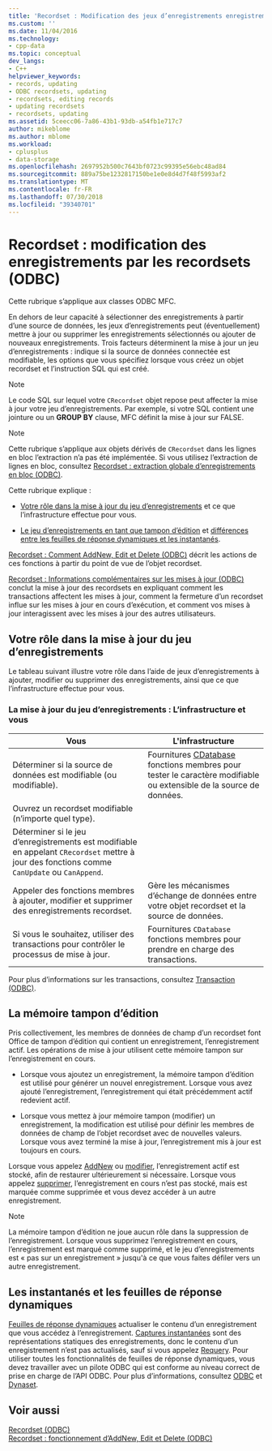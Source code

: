 ```yaml
---
title: 'Recordset : Modification des jeux d’enregistrements enregistrements (ODBC) | Microsoft Docs'
ms.custom: ''
ms.date: 11/04/2016
ms.technology:
- cpp-data
ms.topic: conceptual
dev_langs:
- C++
helpviewer_keywords:
- records, updating
- ODBC recordsets, updating
- recordsets, editing records
- updating recordsets
- recordsets, updating
ms.assetid: 5ceecc06-7a86-43b1-93db-a54fb1e717c7
author: mikeblome
ms.author: mblome
ms.workload:
- cplusplus
- data-storage
ms.openlocfilehash: 2697952b500c7643bf0723c99395e56ebc48ad84
ms.sourcegitcommit: 889a75be1232817150be1e0e8d4d7f48f5993af2
ms.translationtype: MT
ms.contentlocale: fr-FR
ms.lasthandoff: 07/30/2018
ms.locfileid: "39340701"
---
```

# <a name="recordset-how-recordsets-update-records-odbc"></a>Recordset : modification des enregistrements par les recordsets (ODBC)
Cette rubrique s’applique aux classes ODBC MFC.  
  
 En dehors de leur capacité à sélectionner des enregistrements à partir d’une source de données, les jeux d’enregistrements peut (éventuellement) mettre à jour ou supprimer les enregistrements sélectionnés ou ajouter de nouveaux enregistrements. Trois facteurs déterminent la mise à jour un jeu d’enregistrements : indique si la source de données connectée est modifiable, les options que vous spécifiez lorsque vous créez un objet recordset et l’instruction SQL qui est créé.  
  
> [!NOTE]
>  Le code SQL sur lequel votre `CRecordset` objet repose peut affecter la mise à jour votre jeu d’enregistrements. Par exemple, si votre SQL contient une jointure ou un **GROUP BY** clause, MFC définit la mise à jour sur FALSE.  
  
> [!NOTE]
>  Cette rubrique s’applique aux objets dérivés de `CRecordset` dans les lignes en bloc l’extraction n’a pas été implémentée. Si vous utilisez l’extraction de lignes en bloc, consultez [Recordset : extraction globale d’enregistrements en bloc (ODBC)](../../data/odbc/recordset-fetching-records-in-bulk-odbc.md).  
  
 Cette rubrique explique :  
  
-   [Votre rôle dans la mise à jour du jeu d’enregistrements](#_core_your_role_in_recordset_updating) et ce que l’infrastructure effectue pour vous.  
  
-   [Le jeu d’enregistrements en tant que tampon d’édition](#_core_the_edit_buffer) et [différences entre les feuilles de réponse dynamiques et les instantanés](#_core_dynasets_and_snapshots).  
  
 [Recordset : Comment AddNew, Edit et Delete (ODBC)](../../data/odbc/recordset-how-addnew-edit-and-delete-work-odbc.md) décrit les actions de ces fonctions à partir du point de vue de l’objet recordset.  
  
 [Recordset : Informations complémentaires sur les mises à jour (ODBC)](../../data/odbc/recordset-more-about-updates-odbc.md) conclut la mise à jour des recordsets en expliquant comment les transactions affectent les mises à jour, comment la fermeture d’un recordset influe sur les mises à jour en cours d’exécution, et comment vos mises à jour interagissent avec les mises à jour des autres utilisateurs.  
  
##  <a name="_core_your_role_in_recordset_updating"></a> Votre rôle dans la mise à jour du jeu d’enregistrements  
 Le tableau suivant illustre votre rôle dans l’aide de jeux d’enregistrements à ajouter, modifier ou supprimer des enregistrements, ainsi que ce que l’infrastructure effectue pour vous.  
  
### <a name="recordset-updating-you-and-the-framework"></a>La mise à jour du jeu d’enregistrements : L’infrastructure et vous  
  
|Vous|L'infrastructure|  
|---------|-------------------|  
|Déterminer si la source de données est modifiable (ou modifiable).|Fournitures [CDatabase](../../mfc/reference/cdatabase-class.md) fonctions membres pour tester le caractère modifiable ou extensible de la source de données.|  
|Ouvrez un recordset modifiable (n’importe quel type).||  
|Déterminer si le jeu d’enregistrements est modifiable en appelant `CRecordset` mettre à jour des fonctions comme `CanUpdate` ou `CanAppend`.||  
|Appeler des fonctions membres à ajouter, modifier et supprimer des enregistrements recordset.|Gère les mécanismes d’échange de données entre votre objet recordset et la source de données.|  
|Si vous le souhaitez, utiliser des transactions pour contrôler le processus de mise à jour.|Fournitures `CDatabase` fonctions membres pour prendre en charge des transactions.|  
  
 Pour plus d’informations sur les transactions, consultez [Transaction (ODBC)](../../data/odbc/transaction-odbc.md).  
  
##  <a name="_core_the_edit_buffer"></a> La mémoire tampon d’édition  
 Pris collectivement, les membres de données de champ d’un recordset font Office de tampon d’édition qui contient un enregistrement, l’enregistrement actif. Les opérations de mise à jour utilisent cette mémoire tampon sur l’enregistrement en cours.  
  
-   Lorsque vous ajoutez un enregistrement, la mémoire tampon d’édition est utilisé pour générer un nouvel enregistrement. Lorsque vous avez ajouté l’enregistrement, l’enregistrement qui était précédemment actif redevient actif.  
  
-   Lorsque vous mettez à jour mémoire tampon (modifier) un enregistrement, la modification est utilisé pour définir les membres de données de champ de l’objet recordset avec de nouvelles valeurs. Lorsque vous avez terminé la mise à jour, l’enregistrement mis à jour est toujours en cours.  
  
 Lorsque vous appelez [AddNew](../../mfc/reference/crecordset-class.md#addnew) ou [modifier](../../mfc/reference/crecordset-class.md#edit), l’enregistrement actif est stocké, afin de restaurer ultérieurement si nécessaire. Lorsque vous appelez [supprimer](../../mfc/reference/crecordset-class.md#delete), l’enregistrement en cours n’est pas stocké, mais est marquée comme supprimée et vous devez accéder à un autre enregistrement.  
  
> [!NOTE]
>  La mémoire tampon d’édition ne joue aucun rôle dans la suppression de l’enregistrement. Lorsque vous supprimez l’enregistrement en cours, l’enregistrement est marqué comme supprimé, et le jeu d’enregistrements est « pas sur un enregistrement » jusqu'à ce que vous faites défiler vers un autre enregistrement.  
  
##  <a name="_core_dynasets_and_snapshots"></a> Les instantanés et les feuilles de réponse dynamiques  
 [Feuilles de réponse dynamiques](../../data/odbc/dynaset.md) actualiser le contenu d’un enregistrement que vous accédez à l’enregistrement. [Captures instantanées](../../data/odbc/snapshot.md) sont des représentations statiques des enregistrements, donc le contenu d’un enregistrement n’est pas actualisés, sauf si vous appelez [Requery](../../mfc/reference/crecordset-class.md#requery). Pour utiliser toutes les fonctionnalités de feuilles de réponse dynamiques, vous devez travailler avec un pilote ODBC qui est conforme au niveau correct de prise en charge de l’API ODBC. Pour plus d’informations, consultez [ODBC](../../data/odbc/odbc-basics.md) et [Dynaset](../../data/odbc/dynaset.md).  
  
## <a name="see-also"></a>Voir aussi  
 [Recordset (ODBC)](../../data/odbc/recordset-odbc.md)   
 [Recordset : fonctionnement d’AddNew, Edit et Delete (ODBC)](../../data/odbc/recordset-how-addnew-edit-and-delete-work-odbc.md)